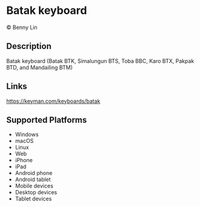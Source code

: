 Batak keyboard
==============

© Benny Lin

Description
-----------

Batak keyboard (Batak BTK, Simalungun BTS, Toba BBC, Karo BTX, Pakpak BTD, and Mandailing BTM)

Links
-----
https://keyman.com/keyboards/batak

Supported Platforms
-------------------
 * Windows
 * macOS
 * Linux
 * Web
 * iPhone
 * iPad
 * Android phone
 * Android tablet
 * Mobile devices
 * Desktop devices
 * Tablet devices

